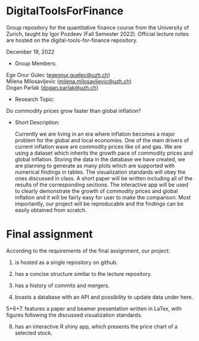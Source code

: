 # DigitalToolsForFinance

Group repository for the quantitative finance course from the University of Zurich, taught by Igor Pozdeev (Fall Semester 2022). Official lecture notes are hosted on the digital-tools-for-finance repository.

December 19, 2022

- Group Members:

Ege Onur Gulec (egeonur.guelec@uzh.ch) <br />
Milena Milosavljevic (milena.milosavljevic@uzh.ch) <br />
Dogan Parlak (dogan.parlak@uzh.ch) <br />

- Research Topic:

 Do commodity prices grow faster than global inflation? <br />

- Short Description: <br />

  Currently we are living in an era where inflation becomes a major problem for the global and local economies. One of the main drivers of current inflation wave are commodity prices like oil and gas. We are using a dataset which inherits the growth pace of commodity prices and global inflation. Storing the data in the database we have created, we are planning to generate as many plots which are supported with numerical findings in tables. The visualization standards will obey the ones discussed in class. A short paper will be written including all of the results of the corresponding sections. The interactive app will be used to clearly demonstrate the growth of commodity prices and global inflation and it will be fairly easy for user to make the comparison. Most importantly, our project will be reproducable and the findings can be easily obtained from scratch.


# Final assignment

According to the requirements of the final assignment, our project: 

1. is hosted as a single repository on github.

2. has a concise structure similar to the lecture repository.

3. has a history of commits and mergers.

4. boasts a database with an API and possibility to update data under here.

5+6+7. features a paper and beamer presentation written in LaTex, with figures following the discussed visualization standards.

8. has an interactive R shiny app, which presents the price chart of a selected stock.
